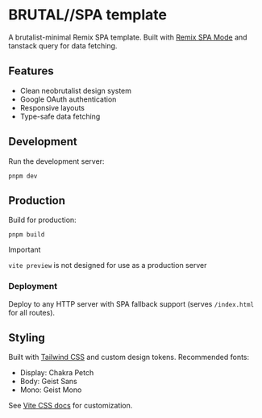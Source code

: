 # BRUTAL//SPA template

A brutalist-minimal Remix SPA template. Built with [Remix SPA Mode](https://remix.run/docs/en/main/guides/spa-mode) and tanstack query for data fetching.

## Features
- Clean neobrutalist design system
- Google OAuth authentication
- Responsive layouts
- Type-safe data fetching

## Development

Run the development server:

```shellscript
pnpm dev
```

## Production

Build for production:

```shellscript
pnpm build
```


> [!IMPORTANT]
>
> `vite preview` is not designed for use as a production server

### Deployment

Deploy to any HTTP server with SPA fallback support (serves `/index.html` for all routes).

## Styling

Built with [Tailwind CSS](https://tailwindcss.com/) and custom design tokens. Recommended fonts:
- Display: Chakra Petch
- Body: Geist Sans
- Mono: Geist Mono

See [Vite CSS docs](https://vitejs.dev/guide/features.html#css) for customization.
